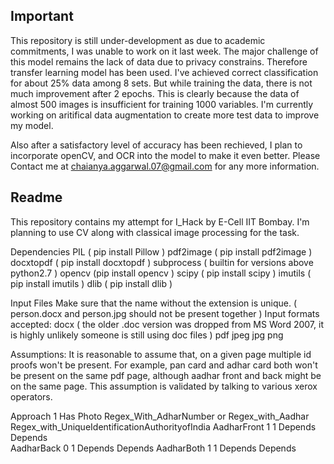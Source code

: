 ## Important
This repository is still under-development as due to academic commitments, I was unable to work on it last week. The major challenge of this model remains the lack of data due to privacy constrains. Therefore transfer learning model has been used. I've achieved correct classification for about 25% data among 8 sets. But while training the data, there is not much improvement after 2 epochs. This is clearly because the data of almost 500 images is insufficient for training 1000 variables. I'm currently working on aritifical data augmentation to create more test data to improve my model.

Also after a satisfactory level of accuracy has been rechieved, I plan to incorporate openCV, and OCR into the model to make it even better.
Please Contact me at chaianya.aggarwal.07@gmail.com for any more information.

## Readme
This repository contains my attempt for I_Hack by E-Cell IIT Bombay.
I'm planning to use CV along with classical image processing for the task.

Dependencies
PIL ( pip install Pillow )
pdf2image ( pip install pdf2image )
docxtopdf ( pip install docxtopdf )
subprocess ( builtin for versions above python2.7 )
opencv (pip install opencv )
scipy ( pip install scipy )
imutils ( pip install imutils )
dlib ( pip install dlib )


Input Files
Make sure that the name without the extension is unique. ( person.docx and person.jpg should not be present together )
Input formats accepted:
docx ( the older .doc version was dropped from MS Word 2007, it is highly unlikely someone is still using doc files )
pdf
jpeg
jpg
png

Assumptions:
It is reasonable to assume that, on a given page multiple id proofs won't be present.
For example, pan card and adhar card both won't be present on the same pdf page, although aadhar front and back might be
on the same page. This assumption is validated by talking to various xerox operators.


Approach 1
            Has Photo   Regex_With_AdharNumber or Regex_with_Aadhar  Regex_with_UniqueIdentificationAuthorityofIndia 
AadharFront 1           1                         Depends            Depends         
AadharBack  0           1                         Depends            Depends
AadharBoth  1           1                         Depends            Depends
